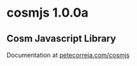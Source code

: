 # cosmjs 1.0.0a

## Cosm Javascript Library

Documentation at [petecorreia.com/cosmjs](http://petecorreia.com/cosmjs/)
